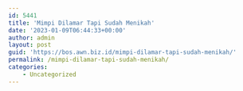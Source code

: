 ```yaml
---
id: 5441
title: 'Mimpi Dilamar Tapi Sudah Menikah'
date: '2023-01-09T06:44:33+00:00'
author: admin
layout: post
guid: 'https://bos.awn.biz.id/mimpi-dilamar-tapi-sudah-menikah/'
permalink: /mimpi-dilamar-tapi-sudah-menikah/
categories:
    - Uncategorized
---
```


